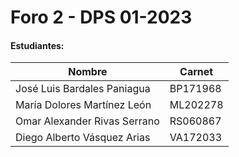 # Foro 2 - DPS 01-2023

#### Estudiantes:

| Nombre  | Carnet |
| ------------- | ------------- |
| José Luis Bardales Paniagua  | BP171968 |
| María Dolores Martínez León | ML202278 |
| Omar Alexander Rivas Serrano | RS060867 |
| Diego Alberto Vásquez Arias | VA172033 |